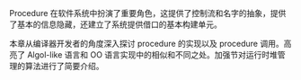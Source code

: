 Procedure 在软件系统中扮演了重要角色，这提供了控制流和名字的抽象，提供了基本的信息隐藏，还建立了系统提供借口的基本构建单元。

本章从编译器开发者的角度深入探讨 procedure 的实现以及 procedure 调用。高亮了 Algol-like 语言和 OO 语言实现中的相似和不同之处。加强节对运行时堆管理的算法进行了简要介绍。

